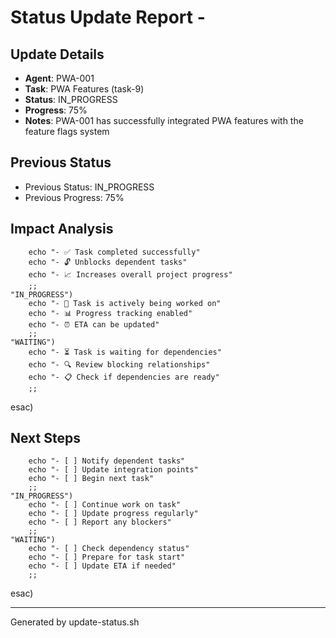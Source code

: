 # Status Update Report - 

## Update Details
- **Agent**: PWA-001
- **Task**: PWA Features (task-9)
- **Status**: IN_PROGRESS
- **Progress**: 75%
- **Notes**: PWA-001 has successfully integrated PWA features with the feature flags system

## Previous Status
- Previous Status: IN_PROGRESS
- Previous Progress: 75%

## Impact Analysis

        echo "- ✅ Task completed successfully"
        echo "- 🔓 Unblocks dependent tasks"
        echo "- 📈 Increases overall project progress"
        ;;
    "IN_PROGRESS")
        echo "- 🔄 Task is actively being worked on"
        echo "- 📊 Progress tracking enabled"
        echo "- ⏰ ETA can be updated"
        ;;
    "WAITING")
        echo "- ⏳ Task is waiting for dependencies"
        echo "- 🔍 Review blocking relationships"
        echo "- 📋 Check if dependencies are ready"
        ;;
esac)

## Next Steps

        echo "- [ ] Notify dependent tasks"
        echo "- [ ] Update integration points"
        echo "- [ ] Begin next task"
        ;;
    "IN_PROGRESS")
        echo "- [ ] Continue work on task"
        echo "- [ ] Update progress regularly"
        echo "- [ ] Report any blockers"
        ;;
    "WAITING")
        echo "- [ ] Check dependency status"
        echo "- [ ] Prepare for task start"
        echo "- [ ] Update ETA if needed"
        ;;
esac)

---
Generated by update-status.sh
